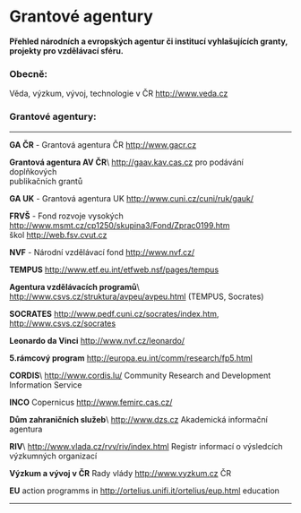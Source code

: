 # Grantové agentury

**Přehled národních a evropských agentur či institucí vyhlašujících
granty, projekty pro vzdělávací sféru.**

### Obecně:

Věda, výzkum, vývoj, technologie v ČR <http://www.veda.cz>

### Grantové agentury:

  ----------------------------------- ----------------------------------------------------------
  **GA ČR** - Grantová agentura ČR    <http://www.gacr.cz>
  [](http://www.gacr.cz)              

  **Grantová agentura AV ČR**\        <http://gaav.kav.cas.cz>
  pro podávání doplňkových            
  publikačních grantů                 

  **GA UK** - Grantová agentura UK    <http://www.cuni.cz/cuni/ruk/gauk/>

  **FRVŠ** - Fond rozvoje vysokých    <http://www.msmt.cz/cp1250/skupina3/Fond/Zprac0199.htm>\
  škol                                <http://web.fsv.cvut.cz>

  **NVF** - Národní vzdělávací fond   <http://www.nvf.cz/>

  **TEMPUS**                          <http://www.etf.eu.int/etfweb.nsf/pages/tempus>

  **Agentura vzdělávacích programů**\ <http://www.csvs.cz/struktura/avpeu/avpeu.html>
  (TEMPUS, Socrates)                  

  **SOCRATES**                        <http://www.pedf.cuni.cz/socrates/index.htm>,\
                                      <http://www.csvs.cz/socrates>

  **Leonardo da Vinci**               <http://www.nvf.cz/leonardo/>

  **5.rámcový program**               <http://europa.eu.int/comm/research/fp5.html>

  **CORDIS**\                         <http://www.cordis.lu/>
  Community Research and Development  
  Information Service                 

  **INCO** Copernicus                 <http://www.femirc.cas.cz/>

  **Dům zahraničních služeb**\        <http://www.dzs.cz>
  Akademická informační agentura      

  **RIV**\                            <http://www.vlada.cz/rvv/riv/index.html>
  Registr informací o výsledcích      
  výzkumných organizací               

  **Výzkum a vývoj v ČR** Rady vlády  <http://www.vyzkum.cz>
  ČR [](http://www.vyzkum.cz)         

  **EU** action programms in          <http://ortelius.unifi.it/ortelius/eup.html>
  education                           
  ----------------------------------- ----------------------------------------------------------
